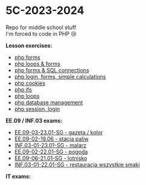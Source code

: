 # 5C-2023-2024

Repo for middle school stuff <br>
I'm forced to code in PHP 😢

**Lesson exercises:**
* [php forms](/04_10_2023)
* [php loops & forms](/05_10_2023)
* [php forms & SQL connections](/18_10_2023)
* [php login, forms, simple calculations](/19_10_2023)
* [php cookies](/25_10_2023)
* [php ifs](/08_11_2023)
* [php loops](/09_11_2023)
* [php database management](/15_11_2023)
* [php session, login](/23_11_2023)

**EE.09 / INF.03 exams:**
* [EE.09-03-23.01-SG - gazeta / kolor](/EE.09-03-23.01-SG)
* [EE.09-02-19.06 - stacja paliw](/EE.09-02-19.06)
* [INF.03-01-23.01-SG - malarz](/INF.03-01-23.01-SG)
* [EE.09-02-22.01-SG - pogoda](/11_10_2023)
* [EE.09-06-21.01-SG - lotnisko](/26_10_2023)
* [INF.03-01-22.01-SG - restauracja wszystkie smaki](/INF.03-01-22.01-SG)

**IT exams:**
